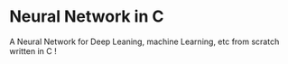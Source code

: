 # Neural Network in C

A Neural Network for Deep Leaning, machine Learning, etc from scratch written in C !
